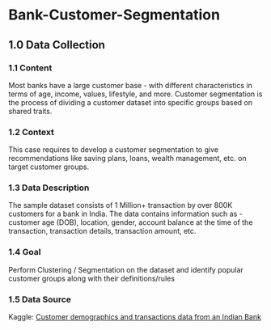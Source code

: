# Bank-Customer-Segmentation

## 1.0 Data Collection

### 1.1 Content

Most banks have a large customer base - with different characteristics in terms of age, income, values, lifestyle, and more. Customer segmentation is the process of dividing a customer dataset into specific groups based on shared traits.

### 1.2 Context

This case requires to develop a customer segmentation to give recommendations like saving plans, loans, wealth management, etc. on target customer groups.

### 1.3 Data Description

The sample dataset consists of 1 Million+ transaction by over 800K customers for a bank in India. The data contains information such as - customer age (DOB), location, gender, account balance at the time of the transaction, transaction details, transaction amount, etc.

### 1.4 Goal

Perform Clustering / Segmentation on the dataset and identify popular customer groups along with their definitions/rules

### 1.5 Data Source

Kaggle: [Customer demographics and transactions data from an Indian Bank](https://www.kaggle.com/shivamb/bank-customer-segmentation)
